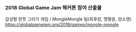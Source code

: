 ### 2018 Global Game Jam 해커톤 참여 산출물
감성형 한붓 그리기 게임 / MongleMongle 팀(최후양, 명평윤, 양소영)                   
https://globalgamejam.org/2018/games/mongle-mongle
